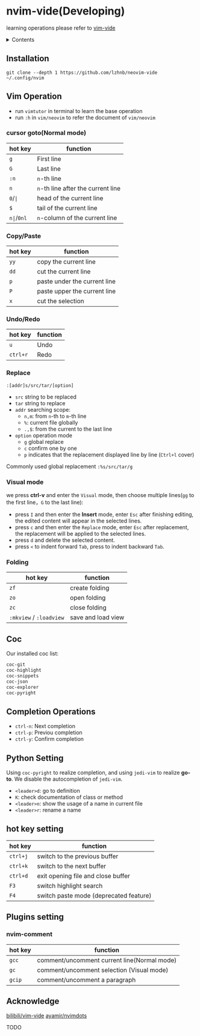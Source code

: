 # nvim-vide(Developing)

learning operations please refer to [vim-vide](https://github.com/lzhnb/vim-vide)


<details>
<summary>Contents</summary>

<!-- vim-markdown-toc GFM -->

- [nvim-vide(Developing)](#nvim-videdeveloping)
  - [Installation](#installation)
  - [Vim Operation](#vim-operation)
    - [cursor goto(Normal mode)](#cursor-gotonormal-mode)
    - [Copy/Paste](#copypaste)
    - [Undo/Redo](#undoredo)
    - [Replace](#replace)
    - [Visual mode](#visual-mode)
    - [Folding](#folding)
  - [Coc](#coc)
  - [Completion Operations](#completion-operations)
  - [Python Setting](#python-setting)
  - [hot key setting](#hot-key-setting)
  - [Plugins setting](#plugins-setting)
    - [nvim-comment](#nvim-comment)
  - [Acknowledge](#acknowledge)

<!-- vim-markdown-toc -->
</details>

## Installation
```
git clone --depth 1 https://github.com/lzhnb/neovim-vide ~/.config/nvim
```

## Vim Operation
- run `vimtutor` in terminal to learn the base operation
- run `:h` in `vim/neovim` to refer the document of `vim/neovim`

### cursor goto(Normal mode)
| hot key    | function                           |
| ---------- | ---------------------------------- |
| `g`        | First line                         |
| `G`        | Last line                          |
| `:n`       | `n`-th line                        |
| `n`        | `n`-th line after the current line |
| `0`/`\|`    | head of the current line           |
| `$`        | tail of the current line           |
| `n\|`/`0nl` | `n`-column of the current line     |

### Copy/Paste
| hot key  | function                     |
| -------- | ---------------------------- |
| `yy`     | copy the current line        |
| `dd`     | cut the current line         |
| `p`      | paste under the current line |
| `P`      | paste upper the current line |
| `x`      | cut the selection            |

### Undo/Redo
| hot key  | function     |
| -------- | ------------ |
| `u`      | Undo         |
| `ctrl+r` | Redo         |

### Replace
`:[addr]s/src/tar/[option]`
- `src` string to be replaced
- `tar` string to replace
- `addr` searching scope:
	- `n,m`: from `n`-th to `m`-th line
	- `%`: current file globally
	- `.,$`: from the current to the last line
- `option` operation mode
	- `g` global replace
	- `c` confirm one by one
	- `p` indicates that the replacement displayed line by line (`Ctrl+l` cover)

Commonly used global replacement `:%s/src/tar/g`

### Visual mode
we press **ctrl-v** and enter the `Visual` mode, then choose multiple lines(`gg` to the first line，`G` to the last line):
- press `I` and then enter the **Insert** mode, enter `Esc` after finishing editing, the edited content will appear in the selected lines.
- press `c` and then enter the `Replace` mode, enter `Esc` after replacement, the replacement will be applied to the selected lines. 
- press `d` and delete the selected content.
- press `<` to indent forward `Tab`, press to indent backward `Tab`.

### Folding

| hot key                 | function           |
| ----------------------- | ------------------ |
| `zf`                    | create folding     |
| `zo`                    | open folding       |
| `zc`                    | close folding      |
| `:mkview` / `:loadview` | save and load view |

## Coc
Our installed coc list:
```sh
coc-git
coc-highlight
coc-snippets
coc-json
coc-explorer
coc-pyright
```

## Completion Operations
- `ctrl-n`: Next completion
- `ctrl-p`: Previou completion
- `ctrl-y`: Confirm completion

## Python Setting
Using `coc-pyright` to realize completion, and using `jedi-vim` to realize **go-to**.
We disable the autocompletion of `jedi-vim`.
- `<leader>d`: go to definition
- `K`: check documentation of class or method
- `<leader>n`: show the usage of a name in current file
- `<leader>r`: rename a name

## hot key setting
| hot key  | function                               |
| -------- | -------------------------------------- |
| `ctrl+j` | switch to the previous buffer          |
| `ctrl+k` | switch to the next buffer              |
| `ctrl+d` | exit opening file and close buffer     |
| `F3`     | switch highlight search                |
| `F4`     | switch paste mode (deprecated feature) |

## Plugins setting

### nvim-comment
| hot key | function                                    |
| ------- | ------------------------------------------- |
| `gcc`   | comment/uncomment current line(Normal mode) |
| `gc`    | comment/uncomment selection (Visual mode)   |
| `gcip`  | comment/uncomment a paragraph               |

## Acknowledge
[bilibili/vim-vide](https://github.com/bilibili/vim-vide)
[ayamir/nvimdots](https://github.com/ayamir/nvimdots)

TODO

